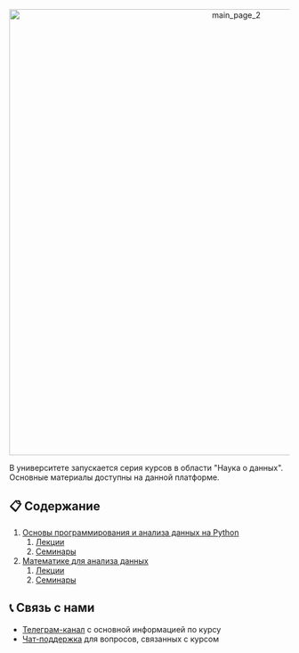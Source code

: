 <div align="center">
<img width="800" alt="main_page_2" src="https://user-images.githubusercontent.com/28728575/147373732-48ae166d-95b8-450a-92dd-27fbdbf50232.png">
</div>


В университете запускается серия курсов в области "Наука о данных". Основные материалы доступны на данной платформе.

## 📋 Содержание

1. [Основы программирования и анализа данных на Python](https://github.com/MSUcourses/Data-Analysis-with-Python/tree/main/Python) 
	1. [Лекции](https://github.com/MSUcourses/Data-Analysis-with-Python/tree/main/Python/lectures)
	2. [Семинары](https://github.com/MSUcourses/Data-Analysis-with-Python/tree/main/Python/seminars)
2. [Математике для анализа данных](https://github.com/MSUcourses/Data-Analysis-with-Python/tree/main/Math)
	1. [Лекции](https://github.com/MSUcourses/Data-Analysis-with-Python/tree/main/Math/lectures)
	2. [Семинары](https://github.com/MSUcourses/Data-Analysis-with-Python/tree/main/Math/seminars)

## 📞 Связь с нами

* [Телеграм-канал](https://t.me/pythonmsu ) с основной информацией по курсу
* [Чат-поддержка](https://t.me/msupython) для вопросов, связанных с курсом

